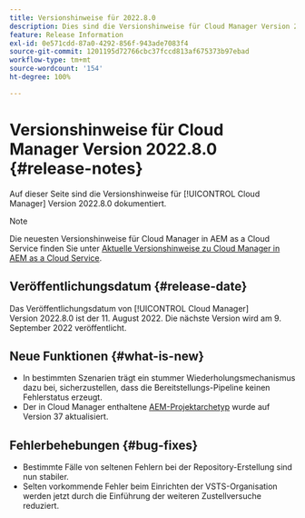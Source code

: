 ```yaml
---
title: Versionshinweise für 2022.8.0
description: Dies sind die Versionshinweise für Cloud Manager Version 2022.8.0.
feature: Release Information
exl-id: 0e571cdd-87a0-4292-856f-943ade7083f4
source-git-commit: 1201195d72766cbc37fccd813af675373b97ebad
workflow-type: tm+mt
source-wordcount: '154'
ht-degree: 100%

---
```


# Versionshinweise für Cloud Manager Version 2022.8.0 {#release-notes}

Auf dieser Seite sind die Versionshinweise für [!UICONTROL Cloud Manager] Version 2022.8.0 dokumentiert.

>[!NOTE]
>
>Die neuesten Versionshinweise für Cloud Manager in AEM as a Cloud Service finden Sie unter [Aktuelle Versionshinweise zu Cloud Manager in AEM as a Cloud Service](https://experienceleague.adobe.com/docs/experience-manager-cloud-service/content/implementing/using-cloud-manager/release-notes-cloud-manager/release-notes-cm-current.html?lang=de).

## Veröffentlichungsdatum {#release-date}

Das Veröffentlichungsdatum von [!UICONTROL Cloud Manager] Version 2022.8.0 ist der 11. August 2022. Die nächste Version wird am 9. September 2022 veröffentlicht.

## Neue Funktionen {#what-is-new}

* In bestimmten Szenarien trägt ein stummer Wiederholungsmechanismus dazu bei, sicherzustellen, dass die Bereitstellungs-Pipeline keinen Fehlerstatus erzeugt.
* Der in Cloud Manager enthaltene [AEM-Projektarchetyp](https://experienceleague.adobe.com/docs/experience-manager-core-components/using/developing/archetype/overview.html?lang=de) wurde auf Version 37 aktualisiert.

## Fehlerbehebungen {#bug-fixes}

* Bestimmte Fälle von seltenen Fehlern bei der Repository-Erstellung sind nun stabiler.
* Selten vorkommende Fehler beim Einrichten der VSTS-Organisation werden jetzt durch die Einführung der weiteren Zustellversuche reduziert.
